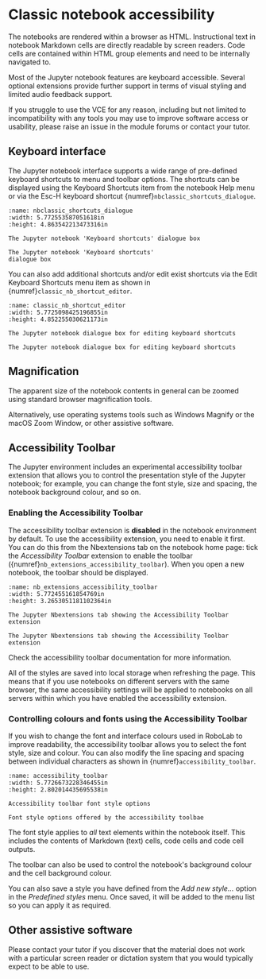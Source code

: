 # Classic notebook accessibility

The notebooks are rendered within a browser as HTML. Instructional text in notebook Markdown cells are directly readable by screen readers. Code cells are contained within HTML group elements and need to be internally navigated to.

Most of the Jupyter notebook features are keyboard accessible. Several optional extensions provide further support in terms of visual styling and limited audio feedback support.

If you struggle to use the VCE for any reason, including but not limited to incompatibility with any tools you may use to improve software access or usability, please raise an issue in the module forums or contact your tutor.

## Keyboard interface

The Jupyter notebook interface supports a wide range of pre-defined keyboard shortcuts to menu and toolbar options. The shortcuts can be displayed using the Keyboard Shortcuts item from the notebook Help menu or via the Esc-H keyboard shortcut {numref}`nbclassic_shortcuts_dialogue`.

```{figure} md_assets/media/image22.png
:name: nbclassic_shortcuts_dialogue
:width: 5.772553587051618in
:height: 4.863542213473316in

The Jupyter notebook 'Keyboard shortcuts' dialogue box

The Jupyter notebook 'Keyboard shortcuts'
dialogue box

```

You can also add additional shortcuts and/or edit exist shortcuts via the Edit Keyboard Shortcuts menu item as shown in {numref}`classic_nb_shortcut_editor`.

```{figure} md_assets/media/image23.png
:name: classic_nb_shortcut_editor
:width: 5.7725098425196855in
:height: 4.852255030621173in

The Jupyter notebook dialogue box for editing keyboard shortcuts

The Jupyter notebook dialogue box for editing keyboard shortcuts

```

## Magnification

The apparent size of the notebook contents in general can be zoomed using standard browser magnification tools.

Alternatively, use operating systems tools such as Windows Magnify or the macOS Zoom Window, or other assistive software.

## Accessibility Toolbar

The Jupyter environment includes an experimental accessibility toolbar extension that allows you to control the presentation style of the Jupyter notebook; for example, you can change the font style, size and spacing, the notebook background colour, and so on.

### Enabling the Accessibility Toolbar

The accessibility toolbar extension is **disabled** in the notebook environment by default. To use the accessibility extension, you need to enable it first. You can do this from the Nbextensions tab on the notebook home page: tick the *Accessibility Toolbar* extension to enable the toolbar ({numref}`nb_extensions_accessibility_toolbar`). When you open a new notebook, the toolbar should be displayed.

```{figure} md_assets/media/image24.png
:name: nb_extensions_accessibility_toolbar
:width: 5.772455161854769in
:height: 3.2653051181102364in

The Jupyter Nbextensions tab showing the Accessibility Toolbar extension

The Jupyter Nbextensions tab showing the Accessibility Toolbar extension

```

Check the accessibility toolbar documentation for more information.

All of the styles are saved into local storage when refreshing the page.
This means that if you use notebooks on different servers with the same browser, the same accessibility settings will be applied to notebooks on all servers within which you have enabled the accessibility extension.

### Controlling colours and fonts using the Accessibility Toolbar

If you wish to change the font and interface colours used in RoboLab to improve readability, the accessibility toolbar allows you to select the font style, size and colour. You can also modify the line spacing and spacing between individual characters as shown in {numref}`accessibility_toolbar`.

```{figure} md_assets/media/image25.png
:name: accessibility_toolbar
:width: 5.7726673228346455in
:height: 2.802014435695538in

Accessibility toolbar font style options

Font style options offered by the accessibility toolbae

```

The font style applies to *all* text elements within the notebook itself. This includes the contents of Markdown (text) cells, code cells and code cell outputs.

The toolbar can also be used to control the notebook's background colour and the cell background colour.

You can also save a style you have defined from the *Add new style...*
option in the *Predefined styles* menu. Once saved, it will be added to the menu list so you can apply it as required.

## Other assistive software

Please contact your tutor if you discover that the material does not work with a particular screen reader or dictation system that you would typically expect to be able to use.
